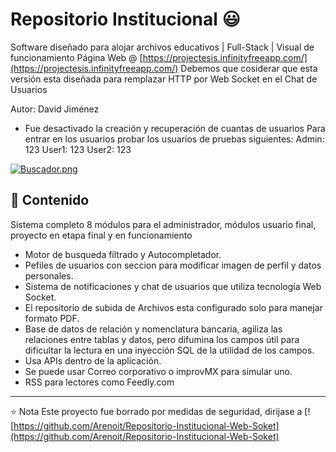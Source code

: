 # Repositorio Institucional 😃
Software diseñado para alojar archivos educativos | Full-Stack | Visual de funcionamiento Página Web @ [https://projectesis.infinityfreeapp.com/](https://projectesis.infinityfreeapp.com/)
Debemos que cosiderar que esta versión esta diseñada para remplazar HTTP por Web Socket en el Chat de Usuarios

Autor: David Jiménez

- Fue desactivado la creación y recuperación de cuantas de usuarios
Para entrar en los usuarios probar los usuarios de pruebas siguientes:
Admin: 123
User1: 123
User2: 123

[![Buscador.png](https://i.postimg.cc/FKPwPVL9/Buscador.png)](https://postimg.cc/Y4WX0gRV)

## 👯 Contenido
Sistema completo 8 módulos para el administrador, módulos usuario final, proyecto en etapa final y en funcionamiento
- Motor de busqueda filtrado y Autocompletador.
- Pefiles de usuarios con seccion para modificar imagen de perfil y datos personales.
- Sistema de notificaciones y chat de usuarios que utiliza tecnología Web Socket.
- El repositorio de subida de Archivos esta configurado solo para manejar formato PDF.
- Base de datos de relación y nomenclatura bancaria, agiliza las relaciones entre tablas y datos, pero difumina los campos
  útil para dificultar la lectura en una inyección SQL de la utilidad de los campos.
- Usa APIs dentro de la aplicación.
- Se puede usar Correo corporativo o improvMX para simular uno.
- RSS para lectores como Feedly.com

---
⭐️ Nota
Este proyecto fue borrado por medidas de seguridad, dirijase a [![https://github.com/Arenoit/Repositorio-Institucional-Web-Soket](https://github.com/Arenoit/Repositorio-Institucional-Web-Soket)
